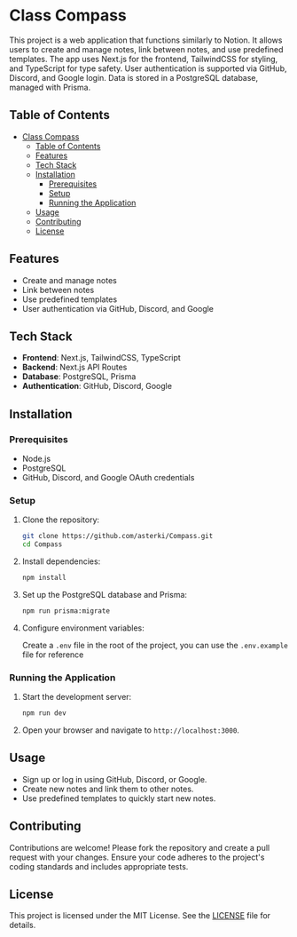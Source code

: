 # Class Compass

This project is a web application that functions similarly to Notion. It allows users to create and manage notes, link between notes, and use predefined templates. The app uses Next.js for the frontend, TailwindCSS for styling, and TypeScript for type safety. User authentication is supported via GitHub, Discord, and Google login. Data is stored in a PostgreSQL database, managed with Prisma.

## Table of Contents

- [Class Compass](#class-compass)
  - [Table of Contents](#table-of-contents)
  - [Features](#features)
  - [Tech Stack](#tech-stack)
  - [Installation](#installation)
    - [Prerequisites](#prerequisites)
    - [Setup](#setup)
    - [Running the Application](#running-the-application)
  - [Usage](#usage)
  - [Contributing](#contributing)
  - [License](#license)

## Features

- Create and manage notes
- Link between notes
- Use predefined templates
- User authentication via GitHub, Discord, and Google

## Tech Stack

- **Frontend**: Next.js, TailwindCSS, TypeScript
- **Backend**: Next.js API Routes
- **Database**: PostgreSQL, Prisma
- **Authentication**: GitHub, Discord, Google

## Installation

### Prerequisites

- Node.js
- PostgreSQL
- GitHub, Discord, and Google OAuth credentials

### Setup

1. Clone the repository:

    ```bash
    git clone https://github.com/asterki/Compass.git
    cd Compass
    ```

2. Install dependencies:

    ```bash
    npm install
    ```

3. Set up the PostgreSQL database and Prisma:

    ```bash
    npm run prisma:migrate
    ```

4. Configure environment variables:

    Create a `.env` file in the root of the project, you can use the `.env.example` file for reference

### Running the Application

1. Start the development server:

    ```bash
    npm run dev
    ```

2. Open your browser and navigate to `http://localhost:3000`.

## Usage

- Sign up or log in using GitHub, Discord, or Google.
- Create new notes and link them to other notes.
- Use predefined templates to quickly start new notes.

## Contributing

Contributions are welcome! Please fork the repository and create a pull request with your changes. Ensure your code adheres to the project's coding standards and includes appropriate tests.

## License

This project is licensed under the MIT License. See the [LICENSE](LICENSE) file for details.
